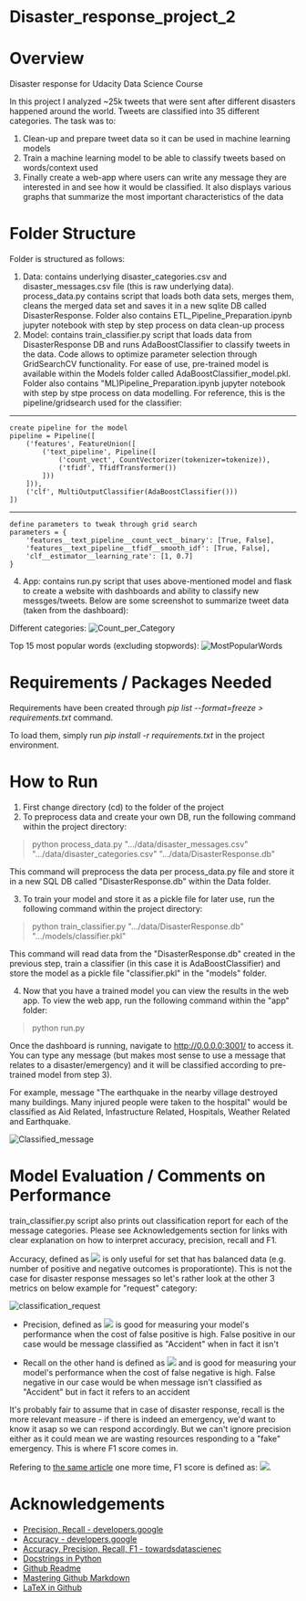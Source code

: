 # Disaster_response_project_2
# Overview
Disaster response for Udacity Data Science Course

In this project I analyzed ~25k tweets that were sent after different disasters happened around the world. Tweets are classified into 35 different categories. The task was to:
1) Clean-up and prepare tweet data so it can be used in machine learning models
2) Train a machine learning model to be able to classify tweets based on words/context used
3) Finally create a web-app where users can write any message they are interested in and see how it would be classified. It also displays various graphs that summarize the most important characteristics of the data

# Folder Structure
Folder is structured as follows:
1) Data: contains underlying disaster_categories.csv and disaster_messages.csv file (this is raw underlying data). process_data.py contains script that loads both data sets, merges them, cleans the merged data set and saves it in a new sqlite DB called DisasterResponse. Folder also contains ETL_Pipeline_Preparation.ipynb jupyter notebook with step by step process on data clean-up process
2) Model: contains train_classifier.py script that loads data from DisasterResponse DB and runs AdaBoostClassifier to classify tweets in the data. Code allows to optimize parameter selection through GridSearchCV functionality. For ease of use, pre-trained model is available within the Models folder called AdaBoostClassifier_model.pkl. Folder also contains "ML)Pipeline_Preparation.ipynb jupyter notebook with step by stpe process on data modelling. For reference, this is the pipeline/gridsearch used for the classifier:

 ***
    create pipeline for the model
    pipeline = Pipeline([
        ('features', FeatureUnion([
            ('text_pipeline', Pipeline([
                ('count_vect', CountVectorizer(tokenizer=tokenize)),
                ('tfidf', TfidfTransformer())
            ]))
        ])),
        ('clf', MultiOutputClassifier(AdaBoostClassifier()))
    ])
***
    define parameters to tweak through grid search
    parameters = {
        'features__text_pipeline__count_vect__binary': [True, False],
        'features__text_pipeline__tfidf__smooth_idf': [True, False],
        'clf__estimator__learning_rate': [1, 0.7]
    }

4) App: contains run.py script that uses above-mentioned model and flask to create a website with dashboards and ability to classify new messges/tweets. Below are some screenshot to summarize tweet data (taken from the dashboard):

Different categories:
![Count_per_Category](https://user-images.githubusercontent.com/61375966/115192826-9d322500-a0eb-11eb-9a34-fe602fd6b619.png)

Top 15 most popular words (excluding stopwords):
![MostPopularWords](https://user-images.githubusercontent.com/61375966/115208971-6fee7280-a0fd-11eb-80d3-5b67dda8f09e.png)

# Requirements / Packages Needed
Requirements have been created through *pip list --format=freeze > requirements.txt* command.

To load them, simply run *pip install -r requirements.txt* in the project environment.

# How to Run
1) First change directory (cd) to the folder of the project
2) To preprocess data and create your own DB, run the following command within the project directory:
> python process_data.py ".../data/disaster_messages.csv" ".../data/disaster_categories.csv" ".../data/DisasterResponse.db"

This command will preprocess the data per process_data.py file and store it in a new SQL DB called "DisasterResponse.db" within the Data folder.

3) To train your model and store it as a pickle file for later use, run the following command within the project directory:
> python train_classifier.py ".../data/DisasterResponse.db" ".../models/classifier.pkl"

This command will read data from the "DisasterResponse.db" created in the previous step, train a classifier (in this case it is AdaBoostClassifier) and store the model as a pickle file "classifier.pkl" in the "models" folder.

4) Now that you have a trained model you can view the results in the web app. To view the web app, run the following command within the "app" folder:
> python run.py

Once the dashboard is running, navigate to http://0.0.0.0:3001/ to access it. You can type any message (but makes most sense to use a message that relates to a disaster/emergency) and it will be classified according to pre-trained model from step 3).

For example, message "The earthquake in the nearby village destroyed many buildings. Many injured people were taken to the hospital" would be classified as Aid Related, Infastructure Related, Hospitals, Weather Related and Earthquake.

![Classified_message](https://user-images.githubusercontent.com/61375966/115521089-16b44980-a28b-11eb-8714-d8348a312c35.png)

# Model Evaluation / Comments on Performance
train_classifier.py script also prints out classification report for each of the message categories. Please see Acknowledgements section for links with clear explanation on how to interpret accuracy, precision, recall and F1.

Accuracy, defined as <img src="https://render.githubusercontent.com/render/math?math=\large \frac{TruePositive %2B TrueNegative}{TruePositive %2B TrueNegative %2B FalsePositive %2B FalseNegative}"> is only useful for set that has balanced data (e.g. number of positive and negative outcomes is proporationte). This is not the case for disaster response messages so let's rather look at the other 3 metrics on below example for "request" category:

![classification_request](https://github.com/acp91/Disaster_response_project_2/blob/main/images/classification_request.png)

* Precision, defined as <img src="https://latex.codecogs.com/svg.latex?\frac{TruePositive}{TruePositive+FalsePositive}"> is good for measuring your model's performance when the cost of false positive is high. False positive in our case would be message classified as "Accident" when in fact it isn't

* Recall on the other hand is defined as <img src="https://latex.codecogs.com/svg.latex?\frac{TruePositive}{TruePositive+FalseNegative}"> and is good for measuring your model's performance when the cost of false negative is high. False negative in our case would be when message isn't classified as "Accident" but in fact it refers to an accident

It's probably fair to assume that in case of disaster response, recall is the more relevant measure - if there is indeed an emergency, we'd want to know it asap so we can respond accordingly. But we can't ignore precision either as it could mean we are wasting resources responding to a "fake" emergency. This is where F1 score comes in.

Refering to [the same article](https://towardsdatascience.com/accuracy-precision-recall-or-f1-331fb37c5cb9) one more time, F1 score is defined as:
<img src="https://latex.codecogs.com/svg.latex?2*\frac{Precision*Recall}{Precision+Recall}">.

# Acknowledgements
* [Precision, Recall - developers.google](https://developers.google.com/machine-learning/crash-course/classification/precision-and-recall)
* [Accuracy - developers.google](https://developers.google.com/machine-learning/crash-course/classification/accuracy)
* [Accuracy, Precision, Recall, F1 - towardsdatascienec](https://towardsdatascience.com/accuracy-precision-recall-or-f1-331fb37c5cb9)
* [Docstrings in Python](https://www.datacamp.com/community/tutorials/docstrings-python)
* [Github Readme](https://github.com/matiassingers/awesome-readme)
* [Mastering Github Markdown](https://guides.github.com/features/mastering-markdown/)
* [LaTeX in Github](https://gist.github.com/a-rodin/fef3f543412d6e1ec5b6cf55bf197d7b)